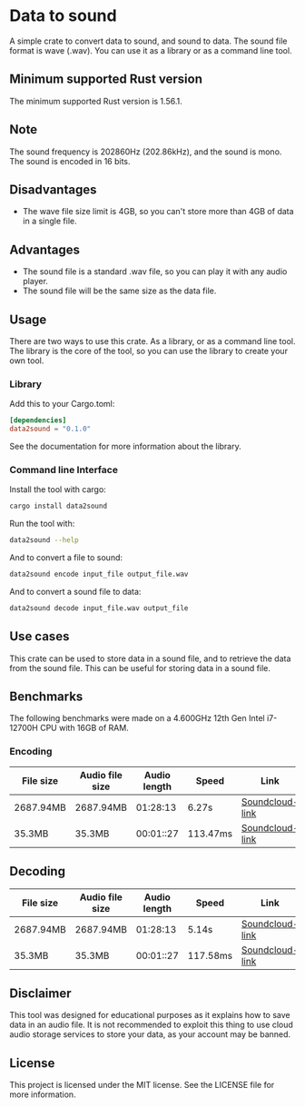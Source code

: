 # Data to sound
A simple crate to convert data to sound, and sound to data. The sound file format is wave (.wav).
You can use it as a library or as a command line tool.

## Minimum supported Rust version
The minimum supported Rust version is 1.56.1.

## Note
The sound frequency is 202860Hz (202.86kHz), and the sound is mono. The sound is encoded in 16 bits.
## Disadvantages
- The wave file size limit is 4GB, so you can't store more than 4GB of data in a single file.
## Advantages
- The sound file is a standard .wav file, so you can play it with any audio player.
- The sound file will be the same size as the data file.


## Usage
There are two ways to use this crate. As a library, or as a command line tool. The library is the core of the tool, so you can use the library to create your own tool.
### Library
Add this to your Cargo.toml:
```toml
[dependencies]
data2sound = "0.1.0"
```
See the documentation for more information about the library.

### Command line Interface
Install the tool with cargo:
```bash
cargo install data2sound
```
Run the tool with:
```bash
data2sound --help
```

And to convert a file to sound:
```bash
data2sound encode input_file output_file.wav
```
And to convert a sound file to data:
```bash
data2sound decode input_file.wav output_file
```

## Use cases
This crate can be used to store data in a sound file, and to retrieve the data from the sound file. This can be useful for storing data in a sound file.

## Benchmarks
The following benchmarks were made on a 4.600GHz 12th Gen Intel i7-12700H CPU with 16GB of RAM.
### Encoding
| File size | Audio file size | Audio length | Speed | Link |
|-----------|-----------------|------|-------| ---- |
| 2687.94MB | 2687.94MB | 01:28:13 | 6.27s | [Soundcloud-link](https://soundcloud.com/awiteb/pop-os-2204-amd64-intel-23iso) |
| 35.3MB | 35.3MB | 00:01::27 | 113.47ms | [Soundcloud-link](https://soundcloud.com/awiteb/rust-1671zip) |
## Decoding
| File size | Audio file size | Audio length | Speed | Link |
|-----------|-----------------|------|-------| ---- |
| 2687.94MB | 2687.94MB | 01:28:13 | 5.14s | [Soundcloud-link](https://soundcloud.com/awiteb/pop-os-2204-amd64-intel-23iso) |
| 35.3MB | 35.3MB | 00:01::27 | 117.58ms | [Soundcloud-link](https://soundcloud.com/awiteb/rust-1671zip) |

## Disclaimer
This tool was designed for educational purposes as it explains how to save data in an audio file. It is not recommended to exploit this thing to use cloud audio storage services to store your data, as your account may be banned.

## License
This project is licensed under the MIT license. See the LICENSE file for more information.
